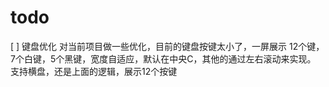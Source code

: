 # todo

[ ] 键盘优化
对当前项目做一些优化，目前的键盘按键太小了，一屏展示 12个键，7个白键，5个黑键，宽度自适应，默认在中央C，其他的通过左右滚动来实现。
支持横盘，还是上面的逻辑，展示12个按键
